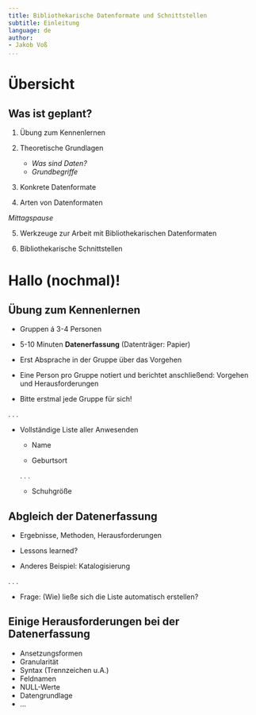 ```yaml
---
title: Bibliothekarische Datenformate und Schnittstellen
subtitle: Einleitung
language: de
author:
- Jakob Voß
...
```


# Übersicht

## Was ist geplant?

1. Übung zum Kennenlernen

2. Theoretische Grundlagen

    * *Was sind Daten?*
    * *Grundbegriffe*

3. Konkrete Datenformate

4. Arten von Datenformaten

*Mittagspause*

5. Werkzeuge zur Arbeit mit Bibliothekarischen Datenformaten

6. Bibliothekarische Schnittstellen


# Hallo (nochmal)!

## Übung zum Kennenlernen

* Gruppen á 3-4 Personen

* 5-10 Minuten **Datenerfassung** (Datenträger: Papier)

* Erst Absprache in der Gruppe über das Vorgehen

* Eine Person pro Gruppe notiert und berichtet anschließend:
  Vorgehen und Herausforderungen

* Bitte erstmal jede Gruppe für sich!

. . .

* Vollständige Liste aller Anwesenden

    * Name

    * Geburtsort

    . . .

    * Schuhgröße

## Abgleich der Datenerfassung

* Ergebnisse, Methoden, Herausforderungen

* Lessons learned?

* Anderes Beispiel: Katalogisierung

. . .

* Frage: (Wie) ließe sich die Liste automatisch erstellen?

## Einige Herausforderungen bei der Datenerfassung

* Ansetzungsformen
* Granularität
* Syntax (Trennzeichen u.A.)
* Feldnamen
* NULL-Werte
* Datengrundlage
* ...


